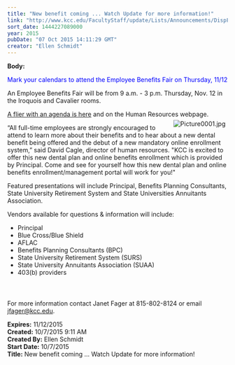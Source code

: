 ```yaml
---
title: "New benefit coming ... Watch Update for more information!"
link: "http://www.kcc.edu/FacultyStaff/update/Lists/Announcements/DispForm.aspx?ID=2045"
sort_date: 1444227089000
year: 2015
pubDate: "07 Oct 2015 14:11:29 GMT"
creator: "Ellen Schmidt"
---
```


<div><b>Body:</b> <div class="ExternalClass008AFF3360E54C01A7CE89779FDA7E54"><p><span style="color:blue">​Mark your calendars to attend the Employee Benefits Fair on Thursday, 11/12</span></p>
<p><span style="color:blue"></span>An Employee Benefits Fair will be from 9 a.m. - 3 p.m. Thursday, Nov. 12 in the Iroquois and Cavalier rooms.</p>
<p><a href="/FacultyStaff/update/Documents/2015empbenfairagenda.pdf">A flier with an agenda is here</a> and on the Human Resources webpage. <img alt="Picture0001.jpg" src="/FacultyStaff/update/Documents/Picture0001.jpg" style="vertical-align:auto;float:right;margin:5px" /></p>
<p>“All full-time employees are strongly encouraged to attend to learn more about their benefits and to hear about a new dental benefit being offered and the debut of a new mandatory online enrollment system,” said David Cagle, director of human resources. &quot;KCC is excited to offer this new dental plan and online benefits enrollment which is provided by Principal. Come and see for yourself how this new dental plan and online benefits enrollment/management portal will work for you!&quot;</p>
<p>Featured presentations will include Principal, Benefits Planning Consultants, State University Retirement System and State Universities Annuitants Association.</p>
<p>Vendors available for questions &amp; information will include:</p>
<ul style="height:159px;width:569px"><li>Principal</li>
<li>Blue Cross/Blue Shield</li>
<li>AFLAC</li>
<li>Benefits Planning Consultants (BPC)</li>
<li>State University Retirement System (SURS)</li>
<li>State University Annuitants Association (SUAA)</li>
<li>403(b) providers<br /></li></ul>
<p>For more information contact Janet Fager at 815-802-8124 or email <a href="mailto:jfager@kcc.edu">jfager@kcc.edu</a>.</p></div></div>
<div><b>Expires:</b> 11/12/2015</div>
<div><b>Created:</b> 10/7/2015 9:11 AM</div>
<div><b>Created By:</b> Ellen Schmidt</div>
<div><b>Start Date:</b> 10/7/2015</div>
<div><b>Title:</b> New benefit coming ... Watch Update for more information!</div>
